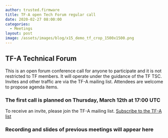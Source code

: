 ```yaml
---
author: trusted.firmware
title: TF-A open Tech Forum regular call
date: 2020-02-27 08:00:00
categories:
  - Meetings
layout: post
image: /assets/images/blog/x15_demo_tf_crop_1500x1500.png
---
```

## TF-A Technical Forum

This is an open forum conference call for anyone to participate and it is not restricted to TF members. It will operate under the guidance of the TF TSC. Invites and other traffic are via the TF-A mailing list. Attendees are welcome to propose agenda items.

### The first call is planned on Thursday, March 12th at 17:00 UTC


To receive an invite, please join the TF-A mailing list. [Subscribe to the TF-A list](https://lists.trustedfirmware.org/mailman/listinfo/tf-a)

### Recording and slides of previous meetings will appear here
